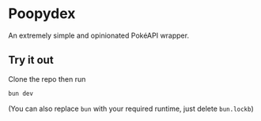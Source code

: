 # Poopydex

An extremely simple and opinionated PokéAPI wrapper.

## Try it out

Clone the repo then run

```bash
bun dev
```

(You can also replace `bun` with your required runtime, just delete `bun.lockb`)
